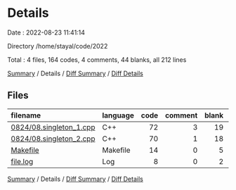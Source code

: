 # Details

Date : 2022-08-23 11:41:14

Directory /home/stayal/code/2022

Total : 4 files,  164 codes, 4 comments, 44 blanks, all 212 lines

[Summary](results.md) / Details / [Diff Summary](diff.md) / [Diff Details](diff-details.md)

## Files
| filename | language | code | comment | blank | total |
| :--- | :--- | ---: | ---: | ---: | ---: |
| [0824/08.singleton_1.cpp](/0824/08.singleton_1.cpp) | C++ | 72 | 3 | 19 | 94 |
| [0824/08.singleton_2.cpp](/0824/08.singleton_2.cpp) | C++ | 70 | 1 | 18 | 89 |
| [Makefile](/Makefile) | Makefile | 14 | 0 | 5 | 19 |
| [file.log](/file.log) | Log | 8 | 0 | 2 | 10 |

[Summary](results.md) / Details / [Diff Summary](diff.md) / [Diff Details](diff-details.md)